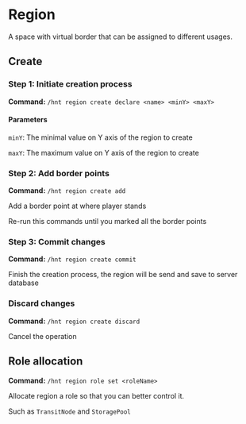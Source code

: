 # Region

A space with virtual border that can be assigned to different usages.

## Create

### Step 1: Initiate creation process

**Command:** `/hnt region create declare <name> <minY> <maxY>`

#### Parameters

`minY`: The minimal value on Y axis of the region to create

`maxY`: The maximum value on Y axis of the region to create

### Step 2: Add border points

**Command:**  `/hnt region create add`

Add a border point at where player stands

Re-run this commands until you marked all the border points

### Step 3: Commit changes

**Command:** `/hnt region create commit`

Finish the creation process, the region will be send and save to server database

### Discard changes

**Command:** `/hnt region create discard`

Cancel the operation

## Role allocation

**Command:** `/hnt region role set <roleName>`

Allocate region a role so that you can better control it.

Such as `TransitNode` and `StoragePool`
